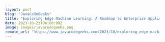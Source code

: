 ```yaml
---
layout: post
blog: "JavaCodeGeeks"
title: "Exploring Edge Machine Learning: A Roadmap to Enterprise Applications"
date: 2023-10-23T06:00:00Z
image: images/javacodegeeks.png
remote_url: "https://www.javacodegeeks.com/2023/10/exploring-edge-machine-learning-a-roadmap-to-enterprise-applications.html"
---
```


